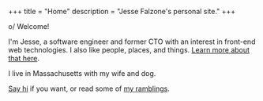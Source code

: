 +++
title = "Home"
description = "Jesse Falzone's personal site."
+++

o/ Welcome!

I'm Jesse, a software engineer and former CTO with an interest in front-end web
technologies. I also like people, places, and things.
[Learn more about that here](@/about.md).

I live in Massachusetts with my wife and dog.

[Say hi](@/contact.md) if you want, or read some of
[my ramblings](@/blog/_index.md).
